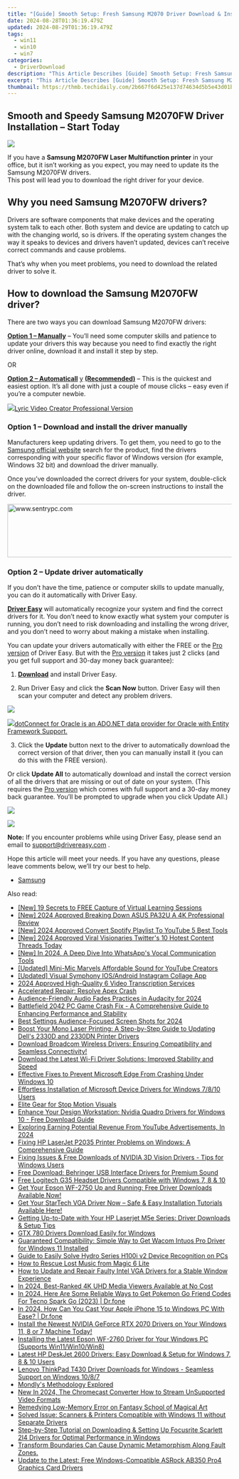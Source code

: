 ```yaml
---
title: "[Guide] Smooth Setup: Fresh Samsung M2070 Driver Download & Installation Methods"
date: 2024-08-28T01:36:19.479Z
updated: 2024-08-29T01:36:19.479Z
tags:
  - win11
  - win10
  - win7
categories:
  - DriverDownload
description: "This Article Describes [Guide] Smooth Setup: Fresh Samsung M2070 Driver Download & Installation Methods"
excerpt: "This Article Describes [Guide] Smooth Setup: Fresh Samsung M2070 Driver Download & Installation Methods"
thumbnail: https://thmb.techidaily.com/2b667f6d425e137d74634d5b5e43d01ba3b3015e34fc38e54ba016f1aa0f02aa.jpg
---
```


## Smooth and Speedy Samsung M2070FW Driver Installation – Start Today

![](https://images.drivereasy.com/wp-content/uploads/2019/09/2070-1024x683.jpg)

 If you have a **Samsung M2070FW Laser Multifunction printer** in your office, but it isn’t working as you expect, you may need to update its the Samsung M2070FW drivers.  
 This post will lead you to download the right driver for your device.

## Why you need Samsung M2070FW drivers?

 Drivers are software components that make devices and the operating system talk to each other. Both system and device are updating to catch up with the changing world, so is drivers. If the operating system changes the way it speaks to devices and drivers haven’t updated, devices can’t receive correct commands and cause problems.

 That’s why when you meet problems, you need to download the related driver to solve it.

## How to download the Samsung M2070FW driver?

There are two ways you can download Samsung M2070FW drivers:

**[Option 1 – Manually](https://tools.techidaily.com/drivereasy/download/)**  – You’ll need some computer skills and patience to update your drivers this way because you need to find exactly the right driver online, download it and install it step by step.

OR

**[Option 2 – Automaticall](https://tools.techidaily.com/drivereasy/download/)** [y](https://tools.techidaily.com/drivereasy/download/) **[(Recommended)](https://tools.techidaily.com/drivereasy/download/)**  – This is the quickest and easiest option. It’s all done with just a couple of mouse clicks – easy even if you’re a computer newbie.

<!-- affiliate ads begin -->
<a href="https://secure.2checkout.com/order/checkout.php?PRODS=11224199&QTY=1&AFFILIATE=108875&CART=1"><img src="https://secure.avangate.com/images/merchant/e09fdffe648a30658a9657bbed7b2388/products/copy_boxshot_lyricvideo.png" border="0">Lyric Video Creator Professional Version</a>
<!-- affiliate ads end -->
### Option 1 – Download and install the driver manually

 Manufacturers keep updating drivers. To get them, you need to go to the [Samsung official website](https://shop-links.co/link/?exclusive=1&publisher_slug=itechdaily19598&url=https%3A%2F%2Fwww.samsung.com%2Fus%2Fsupport%2F) search for the product, find the drivers corresponding with your specific flavor of Windows version (for example, Windows 32 bit) and download the driver manually.

 Once you’ve downloaded the correct drivers for your system, double-click on the downloaded file and follow the on-screen instructions to install the driver.

<!-- affiliate ads begin -->
<a href="https://sentrypc.7eer.net/c/5597632/398457/3022" target="_top" id="398457"><img src="//a.impactradius-go.com/display-ad/3022-398457" border="0" alt="www.sentrypc.com" width="980" height="120"/></a><img height="0" width="0" src="https://sentrypc.7eer.net/i/5597632/398457/3022" style="position:absolute;visibility:hidden;" border="0" />
<!-- affiliate ads end -->
### Option 2 – Update driver automatically

 If you don’t have the time, patience or computer skills to update manually, you can do it automatically with Driver Easy.

**[Driver Easy](https://tools.techidaily.com/drivereasy/download/)**  will automatically recognize your system and find the correct drivers for it. You don’t need to know exactly what system your computer is running, you don’t need to risk downloading and installing the wrong driver, and you don’t need to worry about making a mistake when installing.

 You can update your drivers automatically with either the FREE or the [Pro version](https://tools.techidaily.com/drivereasy/download/) of Driver Easy. But with the [Pro version](https://tools.techidaily.com/drivereasy/download/) it takes just 2 clicks (and you get full support and 30-day money back guarantee):

 1) **[Download](https://tools.techidaily.com/drivereasy/download/)**  and install Driver Easy.

 2) Run Driver Easy and click the **Scan Now** button. Driver Easy will then scan your computer and detect any problem drivers.

![](https://images.drivereasy.com/wp-content/uploads/2019/09/amd1-1.jpg)

<!-- affiliate ads begin -->
<a href="https://checkout.devart.com/order/checkout.php?PRODS=5023555&QTY=1&AFFILIATE=108875&CART=1"><img src="https://secure.avangate.com/images/merchant/45b430710ad04765a6afd58d9d9fafca/products/dotConnect_O.png" border="0">dotConnect for Oracle is an ADO.NET data provider for Oracle with Entity Framework Support.</a>
<!-- affiliate ads end -->
 3) Click the **Update** button next to the driver to automatically download the correct version of that driver, then you can manually install it (you can do this with the FREE version).

 Or click **Update All** to automatically download and install the correct version of all the drivers that are missing or out of date on your system. (This requires the [Pro version](https://tools.techidaily.com/drivereasy/download/) which comes with full support and a 30-day money back guarantee. You’ll be prompted to upgrade when you click Update All.)

![](https://images.drivereasy.com/wp-content/uploads/2019/09/70.jpg)

<!-- affiliate ads begin -->
<a href="https://secure.2checkout.com/order/checkout.php?PRODS=4729320&QTY=1&AFFILIATE=108875&CART=1"><img src="https://secure.avangate.com/images/merchant/f7f07e7dab09533bc71247a5b29a7373/products/2_iDeviceMessageBox.png" border="0"></a>
<!-- affiliate ads end -->
**Note:** If you encounter problems while using Driver Easy, please send an email to [support@drivereasy.com](https://tools.techidaily.com/drivereasy/download/) .

 Hope this article will meet your needs. If you have any questions, please leave comments below, we’ll try our best to help.

* [Samsung](https://tools.techidaily.com/drivereasy/download/)

<ins class="adsbygoogle"
     style="display:block"
     data-ad-format="autorelaxed"
     data-ad-client="ca-pub-7571918770474297"
     data-ad-slot="1223367746"></ins>



<ins class="adsbygoogle"
     style="display:block"
     data-ad-client="ca-pub-7571918770474297"
     data-ad-slot="8358498916"
     data-ad-format="auto"
     data-full-width-responsive="true"></ins>

<span class="atpl-alsoreadstyle">Also read:</span>
<div><ul>
<li><a href="https://screen-activity-recording.techidaily.com/new-19-secrets-to-free-capture-of-virtual-learning-sessions/"><u>[New] 19 Secrets to FREE Capture of Virtual Learning Sessions</u></a></li>
<li><a href="https://fox-blue.techidaily.com/new-2024-approved-breaking-down-asus-pa32u-a-4k-professional-review/"><u>[New] 2024 Approved  Breaking Down ASUS PA32U  A 4K Professional Review</u></a></li>
<li><a href="https://youtube-webster.techidaily.com/024-approved-convert-spotify-playlist-to-youtube-5-best-tools/"><u>[New] 2024 Approved  Convert Spotify Playlist To YouTube  5 Best Tools</u></a></li>
<li><a href="https://twitter-videos.techidaily.com/new-2024-approved-viral-visionaries-twitters-10-hotest-content-threads-today/"><u>[New] 2024 Approved  Viral Visionaries  Twitter's 10 Hotest Content Threads Today</u></a></li>
<li><a href="https://fox-links.techidaily.com/new-in-2024-a-deep-dive-into-whatsapps-vocal-communication-tools/"><u>[New] In 2024, A Deep Dive Into WhatsApp's Vocal Communication Tools</u></a></li>
<li><a href="https://youtube-blog.techidaily.com/ed-mini-mic-marvels-affordable-sound-for-youtube-creators/"><u>[Updated] Mini-Mic Marvels  Affordable Sound for YouTube Creators</u></a></li>
<li><a href="https://instagram-clips.techidaily.com/updated-visual-symphony-iosandroid-instagram-collage-app/"><u>[Updated] Visual Symphony  IOS/Android Instagram Collage App</u></a></li>
<li><a href="https://fox-helps.techidaily.com/2024-approved-high-quality-6-video-transcription-services/"><u>2024 Approved  High-Quality 6 Video Transcription Services</u></a></li>
<li><a href="https://network-issues.techidaily.com/accelerated-repair-resolve-apex-crash/"><u>Accelerated Repair: Resolve Apex Crash</u></a></li>
<li><a href="https://extra-lessons.techidaily.com/audience-friendly-audio-fades-practices-in-audacity-for-2024/"><u>Audience-Friendly Audio Fades  Practices in Audacity for 2024</u></a></li>
<li><a href="https://win-blog.techidaily.com/battlefield-2042-pc-game-crash-fix-a-comprehensive-guide-to-enhancing-performance-and-stability/"><u>Battlefield 2042 PC Game Crash Fix - A Comprehensive Guide to Enhancing Performance and Stability</u></a></li>
<li><a href="https://extra-hints.techidaily.com/best-settings-audience-focused-screen-shots-for-2024/"><u>Best Settings  Audience-Focused Screen Shots for 2024</u></a></li>
<li><a href="https://win-dash.techidaily.com/boost-your-mono-laser-printing-a-step-by-step-guide-to-updating-dells-2330d-and-2330dn-printer-drivers/"><u>Boost Your Mono Laser Printing: A Step-by-Step Guide to Updating Dell's 2330D and 2330DN Printer Drivers</u></a></li>
<li><a href="https://win-dash.techidaily.com/1722957059338-download-broadcom-wireless-drivers-ensuring-compatibility-and-seamless-connectivity/"><u>Download Broadcom Wireless Drivers: Ensuring Compatibility and Seamless Connectivity!</u></a></li>
<li><a href="https://win-dash.techidaily.com/1722977402388-download-the-latest-wi-fi-driver-solutions-improved-stability-and-speed/"><u>Download the Latest Wi-Fi Driver Solutions: Improved Stability and Speed</u></a></li>
<li><a href="https://win-answers.techidaily.com/effective-fixes-to-prevent-microsoft-edge-from-crashing-under-windows-10/"><u>Effective Fixes to Prevent Microsoft Edge From Crashing Under Windows 10</u></a></li>
<li><a href="https://win-dash.techidaily.com/effortless-installation-of-microsoft-device-drivers-for-windows-7810-users/"><u>Effortless Installation of Microsoft Device Drivers for Windows 7/8/10 Users</u></a></li>
<li><a href="https://article-helps.techidaily.com/elite-gear-for-stop-motion-visuals/"><u>Elite Gear for Stop Motion Visuals</u></a></li>
<li><a href="https://win-dash.techidaily.com/enhance-your-design-workstation-nvidia-quadro-drivers-for-windows-10-free-download-guide/"><u>Enhance Your Design Workstation: Nvidia Quadro Drivers for Windows 10 - Free Download Guide</u></a></li>
<li><a href="https://youtube-help.techidaily.com/exploring-earning-potential-revenue-from-youtube-advertisements-in-2024/"><u>Exploring Earning Potential  Revenue From YouTube Advertisements, In 2024</u></a></li>
<li><a href="https://win-dash.techidaily.com/fixing-hp-laserjet-p2035-printer-problems-on-windows-a-comprehensive-guide/"><u>Fixing HP LaserJet P2035 Printer Problems on Windows: A Comprehensive Guide</u></a></li>
<li><a href="https://win-dash.techidaily.com/fixing-issues-and-free-downloads-of-nvidia-3d-vision-drivers-tips-for-windows-users/"><u>Fixing Issues & Free Downloads of NVIDIA 3D Vision Drivers - Tips for Windows Users</u></a></li>
<li><a href="https://win-dash.techidaily.com/free-download-behringer-usb-interface-drivers-for-premium-sound/"><u>Free Download: Behringer USB Interface Drivers for Premium Sound</u></a></li>
<li><a href="https://win-dash.techidaily.com/free-logitech-g35-headset-drivers-compatible-with-windows-7-8-and-10/"><u>Free Logitech G35 Headset Drivers Compatible with Windows 7, 8 & 10</u></a></li>
<li><a href="https://win-dash.techidaily.com/get-your-epson-wf-2750-up-and-running-free-driver-downloads-available-now/"><u>Get Your Epson WF-2750 Up and Running: Free Driver Downloads Available Now!</u></a></li>
<li><a href="https://win-dash.techidaily.com/1722961383079-get-your-startech-vga-driver-now-safe-and-easy-installation-tutorials-available-here/"><u>Get Your StarTech VGA Driver Now – Safe & Easy Installation Tutorials Available Here!</u></a></li>
<li><a href="https://win-dash.techidaily.com/getting-up-to-date-with-your-hp-laserjet-m5e-series-driver-downloads-and-setup-tips/"><u>Getting Up-to-Date with Your HP Laserjet M5e Series: Driver Downloads & Setup Tips</u></a></li>
<li><a href="https://win-dash.techidaily.com/gtx-780-drivers-download-easily-for-windows/"><u>GTX 780 Drivers Download Easily for Windows</u></a></li>
<li><a href="https://win-dash.techidaily.com/guaranteed-compatibility-simple-way-to-get-wacom-intuos-pro-driver-for-windows-11-installed/"><u>Guaranteed Compatibility: Simple Way to Get Wacom Intuos Pro Driver for Windows 11 Installed</u></a></li>
<li><a href="https://win-dash.techidaily.com/guide-to-easily-solve-hydro-series-h100i-v2-device-recognition-on-pcs/"><u>Guide to Easily Solve Hydro Series H100i v2 Device Recognition on PCs</u></a></li>
<li><a href="https://blog-min.techidaily.com/how-to-rescue-lost-music-from-magic-6-lite-by-fonelab-android-recover-music/"><u>How to Rescue Lost Music from Magic 6 Lite</u></a></li>
<li><a href="https://win-dash.techidaily.com/how-to-update-and-repair-faulty-intel-vga-drivers-for-a-stable-window-experience/"><u>How to Update and Repair Faulty Intel VGA Drivers for a Stable Window Experience</u></a></li>
<li><a href="https://extra-information.techidaily.com/in-2024-best-ranked-4k-uhd-media-viewers-available-at-no-cost/"><u>In 2024, Best-Ranked 4K UHD Media Viewers Available at No Cost</u></a></li>
<li><a href="https://android-pokemon-go.techidaily.com/in-2024-here-are-some-reliable-ways-to-get-pokemon-go-friend-codes-for-tecno-spark-go-2023-drfone-by-drfone-virtual-android/"><u>In 2024, Here Are Some Reliable Ways to Get Pokemon Go Friend Codes For Tecno Spark Go (2023) | Dr.fone</u></a></li>
<li><a href="https://screen-mirror.techidaily.com/in-2024-how-can-you-cast-your-apple-iphone-15-to-windows-pc-with-ease-drfone-by-drfone-ios/"><u>In 2024, How Can You Cast Your Apple iPhone 15 to Windows PC With Ease? | Dr.fone</u></a></li>
<li><a href="https://win-dash.techidaily.com/install-the-newest-nvidia-geforce-rtx-2070-drivers-on-your-windows-11-8-or-7-machine-today/"><u>Install the Newest NVIDIA GeForce RTX 2070 Drivers on Your Windows 11, 8 or 7 Machine Today!</u></a></li>
<li><a href="https://win-dash.techidaily.com/installing-the-latest-epson-wf-2760-driver-for-your-windows-pc-supports-win11win10win8/"><u>Installing the Latest Epson WF-2760 Driver for Your Windows PC (Supports Win11/Win10/Win8)</u></a></li>
<li><a href="https://win-dash.techidaily.com/latest-hp-deskjet-2600-drivers-easy-download-and-setup-for-windows-7-8-and-10-users/"><u>Latest HP DeskJet 2600 Drivers: Easy Download & Setup for Windows 7, 8 & 10 Users</u></a></li>
<li><a href="https://win-dash.techidaily.com/lenovo-thinkpad-t430-driver-downloads-for-windows-seamless-support-on-windows-1087/"><u>Lenovo ThinkPad T430 Driver Downloads for Windows - Seamless Support on Windows 10/8/7</u></a></li>
<li><a href="https://mondly-stories.techidaily.com/mondlys-methodology-explored/"><u>Mondly's Methodology Explored</u></a></li>
<li><a href="https://ai-video-tools.techidaily.com/new-in-2024-the-chromecast-converter-how-to-stream-unsupported-video-formats/"><u>New In 2024, The Chromecast Converter How to Stream UnSupported Video Formats</u></a></li>
<li><a href="https://win11.techidaily.com/remedying-low-memory-error-on-fantasy-school-of-magical-art/"><u>Remedying Low-Memory Error on Fantasy School of Magical Art</u></a></li>
<li><a href="https://win-dash.techidaily.com/solved-issue-scanners-and-printers-compatible-with-windows-11-without-separate-drivers/"><u>Solved Issue: Scanners & Printers Compatible with Windows 11 without Separate Drivers</u></a></li>
<li><a href="https://win-dash.techidaily.com/step-by-step-tutorial-on-downloading-and-setting-up-focusrite-scarlett-2i4-drivers-for-optimal-performance-in-windows/"><u>Step-by-Step Tutorial on Downloading & Setting Up Focusrite Scarlett 2I4 Drivers for Optimal Performance in Windows</u></a></li>
<li><a href="https://win-dash.techidaily.com/transform-boundaries-can-cause-dynamic-metamorphism-along-fault-zones/"><u>Transform Boundaries Can Cause Dynamic Metamorphism Along Fault Zones.</u></a></li>
<li><a href="https://win-dash.techidaily.com/update-to-the-latest-free-windows-compatible-asrock-ab350-pro4-graphics-card-drivers/"><u>Update to the Latest: Free Windows-Compatible ASRock AB350 Pro4 Graphics Card Drivers</u></a></li>
</ul></div>
